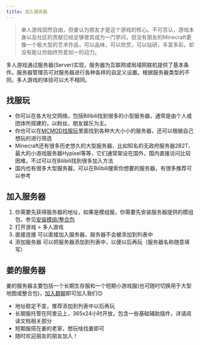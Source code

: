 ```yaml
---
title: 加入服务器
---
```


> 单人游戏固然自由，但姜认为朋友才是这个游戏的核心。不可否认，游戏本身以及社区的贡献已经足够使其成为一门学问，但没有朋友的Minecraft更像一个极大型的艺术作品，可以品味，可以欣赏，可以钻研，丰富多彩，却没有能让你始终热爱如一的动力。

多人游戏通过服务器(Server)实现，服务器为互联网或局域网联机提供了基本条件。服务器管理员可对服务器进行各种各样的自定义设置。根据服务器类型的不同，多人游戏的体验可以大不相同。

## 找服玩

* 你可以在各大社交网络，包括Bilibili找到很多的小型服务器，通常是由个人或团体所搭建的，以粉丝、朋友娱乐为主。
* 你也可以在[MCMOD找服玩](https://play.mcmod.cn/)里面找到各种大大小小的服务器，还可以根据自己想玩的进行筛选
* Minecraft还有很多历史悠久的大型服务器，比如知名的无政府服务器2B2T、最大的小游戏服务器Hypixel等等，它们通常架设在国外，国内直接访问比较困难，不过可以在Bilibili找到很多加入方法
* 国内也有很多大型服务器，可以在Bilibili搜索你想要的服务器，有很多推荐可以参考

## 加入服务器

1. 你需要先获得服务器的地址，如果是模组服，你需要先安装服务器提供的模组包，参见[安装模组/整合包](Launcher.md/#安装模组\/整合包)
2. 打开游戏 > 多人游戏
3. 直接连接 可以直接加入服务器，服务器不会被添加到列表中
4. 添加服务器 可以把服务器添加到列表中，以便以后再玩（服务器名称随意填写）

## 姜的服务器

姜的服务器主要包括一个长期生存服和一个短期小游戏服(也可随时切换用于大型地图或整合包)，[加入群聊](../README.md/#加入我们的交流群（可选）)即可加入我们😊
* 地址稳定不变，推荐添加到列表中以后再玩
* 长期服托管在阿里云上，365x24小时开放，包含一些基础辅助插件，详请阅读文档相关部分
* 短期服搭在姜的老家，想玩啥找姜即可
* 随时欢迎朋友的朋友加入！